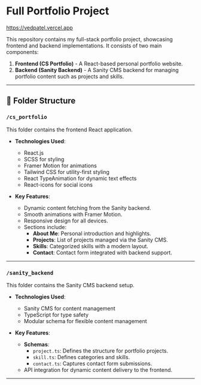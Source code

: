 # Full Portfolio Project

https://vedpatel.vercel.app

This repository contains my full-stack portfolio project, showcasing frontend and backend implementations. It consists of two main components:

1. **Frontend (CS Portfolio)** - A React-based personal portfolio website.
2. **Backend (Sanity Backend)** - A Sanity CMS backend for managing portfolio content such as projects and skills. 

---

## 📁 Folder Structure

### `/cs_portfolio`
This folder contains the frontend React application.

- **Technologies Used**:
  - React.js
  - SCSS for styling
  - Framer Motion for animations
  - Tailwind CSS for utility-first styling
  - React TypeAnimation for dynamic text effects
  - React-icons for social icons

- **Key Features**:
  - Dynamic content fetching from the Sanity backend.
  - Smooth animations with Framer Motion.
  - Responsive design for all devices.
  - Sections include:
    - **About Me**: Personal introduction and highlights.
    - **Projects**: List of projects managed via the Sanity CMS.
    - **Skills**: Categorized skills with a modern layout.
    - **Contact**: Contact form integrated with backend support.

---

### `/sanity_backend`
This folder contains the Sanity CMS backend setup.

- **Technologies Used**:
  - Sanity CMS for content management
  - TypeScript for type safety
  - Modular schema for flexible content management

- **Key Features**:
  - **Schemas**:
    - `project.ts`: Defines the structure for portfolio projects.
    - `skill.ts`: Defines categories and skills.
    - `contact.ts`: Captures contact form submissions.
  - API integration for dynamic content delivery to the frontend.

---


